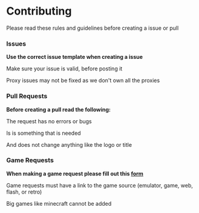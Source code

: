 # Contributing
Please read these rules and guidelines before creating a issue or pull

### Issues

**Use the correct issue template when creating a issue**

Make sure your issue is valid, before posting it

Proxy issues may not be fixed as we don't own all the proxies

### Pull Requests

**Before creating a pull read the following:**

The request has no errors or bugs

Is is something that is needed

And does not change anything like the logo or title

### Game Requests

**When making a game request please fill out this [form](https://github.com/amethystnetwork-dev/Tsunami/issues/new?assignees=&labels=game+request&template=game-request.yml)**

Game requests must have a link to the game source (emulator, game, web, flash, or retro)

Big games like minecraft cannot be added
